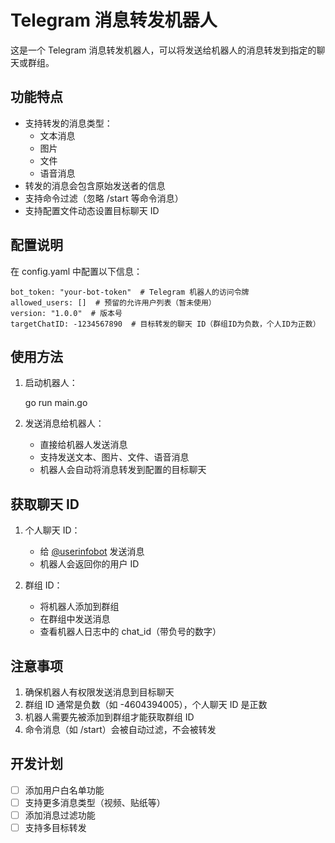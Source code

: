 # Telegram 消息转发机器人

这是一个 Telegram 消息转发机器人，可以将发送给机器人的消息转发到指定的聊天或群组。

## 功能特点

- 支持转发的消息类型：
  - 文本消息
  - 图片
  - 文件
  - 语音消息
- 转发的消息会包含原始发送者的信息
- 支持命令过滤（忽略 /start 等命令消息）
- 支持配置文件动态设置目标聊天 ID

## 配置说明

在 config.yaml 中配置以下信息：

    bot_token: "your-bot-token"  # Telegram 机器人的访问令牌
    allowed_users: []  # 预留的允许用户列表（暂未使用）
    version: "1.0.0"  # 版本号
    targetChatID: -1234567890  # 目标转发的聊天 ID（群组ID为负数，个人ID为正数）

## 使用方法

1. 启动机器人：

    go run main.go

2. 发送消息给机器人：
   - 直接给机器人发送消息
   - 支持发送文本、图片、文件、语音消息
   - 机器人会自动将消息转发到配置的目标聊天

## 获取聊天 ID

1. 个人聊天 ID：
   - 给 [@userinfobot](https://t.me/userinfobot) 发送消息
   - 机器人会返回你的用户 ID

2. 群组 ID：
   - 将机器人添加到群组
   - 在群组中发送消息
   - 查看机器人日志中的 chat_id（带负号的数字）

## 注意事项

1. 确保机器人有权限发送消息到目标聊天
2. 群组 ID 通常是负数（如 -4604394005），个人聊天 ID 是正数
3. 机器人需要先被添加到群组才能获取群组 ID
4. 命令消息（如 /start）会被自动过滤，不会被转发

## 开发计划

- [ ] 添加用户白名单功能
- [ ] 支持更多消息类型（视频、贴纸等）
- [ ] 添加消息过滤功能
- [ ] 支持多目标转发 